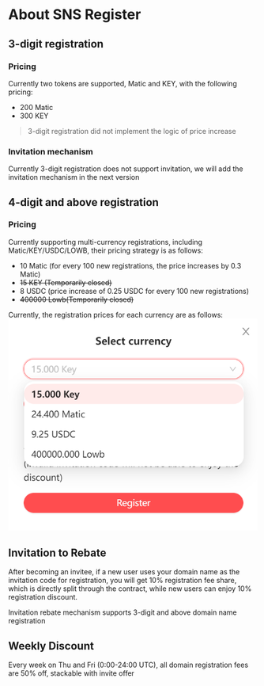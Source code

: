 # About SNS Register

## 3-digit registration

### Pricing
Currently two tokens are supported, Matic and KEY, with the following pricing:
- 200 Matic
- 300 KEY

> 3-digit registration did not implement the logic of price increase

### Invitation mechanism

Currently 3-digit registration does not support invitation, we will add the invitation mechanism in the next version


## 4-digit and above registration

### Pricing

Currently supporting multi-currency registrations, including Matic/KEY/USDC/LOWB, their pricing strategy is as follows:

- 10 Matic (for every 100 new registrations, the price increases by 0.3 Matic)
- ~~15 KEY (Temporarily closed)~~
- 8 USDC (price increase of 0.25 USDC for every 100 new registrations)
- ~~400000 Lowb(Temporarily closed)~~

Currently, the registration prices for each currency are as follows: 
![Current Pricing](../assets/img/cueernt_price.png)


## Invitation to Rebate

After becoming an invitee, if a new user uses your domain name as the invitation code for registration, you will get 10% registration fee share, which is directly split through the contract, while new users can enjoy 10% registration discount.

Invitation rebate mechanism supports 3-digit and above domain name registration

## Weekly Discount
Every week on Thu and Fri (0:00-24:00 UTC), all domain registration fees are 50% off, stackable with invite offer
